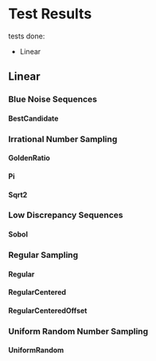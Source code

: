 # Test Results
 tests done:
* Linear
## Linear
### Blue Noise Sequences
#### BestCandidate
### Irrational Number Sampling
#### GoldenRatio
#### Pi
#### Sqrt2
### Low Discrepancy Sequences
#### Sobol
### Regular Sampling
#### Regular
#### RegularCentered
#### RegularCenteredOffset
### Uniform Random Number Sampling
#### UniformRandom
